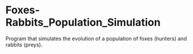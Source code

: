 # Foxes-Rabbits_Population_Simulation
Program that simulates the evolution of a population of foxes (hunters) and rabbits (preys). 
